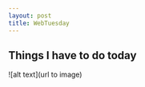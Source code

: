 ```yaml
---
layout: post
title: WebTuesday
---
```

<!-- for jekyl to recognize the format -->

<!-- How to use H1-6 Headers -->
## Things I have to do today

<!-- How to add pictures -->
![alt text](url to image)
